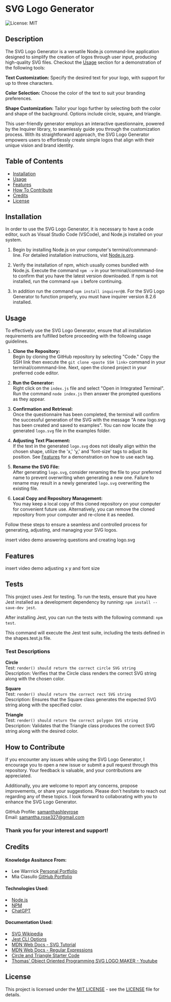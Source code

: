 # SVG Logo Generator
![License: MIT](https://img.shields.io/badge/License-MIT-yellow.svg)

## Description

The SVG Logo Generator is a versatile Node.js command-line application designed to simplify the creation of logos through user input, producing high-quality SVG files. Checkout the [Usage](#usage) section for a demonstration of the following tools:

**Text Customization:**
Specify the desired text for your logo, with support for up to three characters.

**Color Selection:**
Choose the color of the text to suit your branding preferences.

**Shape Customization:**
Tailor your logo further by selecting both the color and shape of the background. Options include circle, square, and triangle.

This user-friendly generator employs an interactive questionnaire, powered by the Inquirer library, to seamlessly guide you through the customization process. With its straightforward approach, the SVG Logo Generator empowers users to effortlessly create simple logos that align with their unique vision and brand identity.

## Table of Contents

- [Installation](#installation)
- [Usage](#usage)
- [Features](#features)
- [How To Contribute](#how-to-contribute)
- [Credits](#credits)
- [License](#license)

## Installation

In order to use the SVG Logo Generator, it is necessary to have a code editor, such as Visual Studio Code (VSCode), and Node.js installed on your system.

1. Begin by installing Node.js on your computer's terminal/commmand-line. For detailed installation instructions, vist <a href='https://nodejs.org/en'>Node.js.org</a>.

2. Verify the installation of npm, which usually comes bundled with Node.js. Execute the command `npm -v` in your terminal/commmand-line to confirm that you have the latest version downloaded. If npm is not installed, run the command `npm i` before continuing.

3. In addition run the command `npm install inquirer@8`. For the SVG Logo Generator to function properly, you must have inquirer version 8.2.6 installed.

## Usage

To effectively use the SVG Logo Generator, ensure that all installation requirements are fulfilled before proceeding with the following usage guidelines.

1. **Clone the Repository:** <br>Begin by cloning the GitHub repository by selecting "Code." Copy the SSH link then execute the `git clone <paste SSH link>` command in your terminal/commmand-line. Next, open the cloned project in your preferred code editor.

2. **Run the Generator:** <br>Right click on the `index.js` file and select "Open in Integrated Terminal". Run the command `node index.js` then answer the prompted questions as they appear.

3. **Confirmation and Retrieval:** <br>Once the questionnaire has been completed, the terminal will confirm the successful generation of the SVG with the message "A new logo.svg has been created and saved to examples". You can now locate the generated `logo.svg` file in the examples folder.

4. **Adjusting Text Placement:** <br>If the text in the generated `logo.svg` does not ideally align within the chosen shape, utilize the 'x,' 'y,' and 'font-size' tags to adjust its position. See [Features](#features) for a demonstration on how to use each tag.

5. **Rename the SVG File:** <br>After generating `logo.svg`, consider renaming the file to your preferred name to prevent overwriting when generating a new one.
Failure to rename may result in a newly generated `logo.svg` overwriting the existing file.

6. **Local Copy and Repository Management:** <br>You may keep a local copy of this cloned repository on your computer for convenient future use. Alternatively, you can remove the cloned repository from your computer and re-clone it as needed.

Follow these steps to ensure a seamless and controlled process for generating, adjusting, and managing your SVG logos.

insert video demo answering questions and creating logo.svg

## Features

insert video demo adjusting x y and font size

## Tests

This project uses Jest for testing. To run the tests, ensure that you have Jest installed as a development dependency by running: `npm install --save-dev jest`.

After installing Jest, you can run the tests with the following command: `npm test`.

This command will execute the Jest test suite, including the tests defined in the shapes.test.js file.

### Test Descriptions
**Circle**<br>
Test: `render() should return the correct circle SVG string`<br>
Description: Verifies that the Circle class renders the correct SVG string along with the chosen color.

**Square**<br>
Test: `render() should return the correct rect SVG string`<br>
Description: Ensures that the Square class generates the expected SVG string along with the specified color.

**Triangle**<br>
Test: `render() should return the correct polygon SVG string`<br>
Description: Validates that the Triangle class produces the correct SVG string along with the desired color.


## How to Contribute

If you encounter any issues while using the SVG Logo Generator, I encourage you to open a new issue or submit a pull request through this repository. Your feedback is valuable, and your contributions are appreciated.

Additionally, you are welcome to report any concerns, propose improvements, or share your suggestions. Please don't hesitate to reach out regarding any of these topics. I look forward to collaborating with you to enhance the SVG Logo Generator.

GitHub Profile: <a href="https://github.com/samanthashleyrose">samanthashleyrose</a><br>
Email: samantha.rose327@gmail.com

### Thank you for your interest and support!

## Credits

#### Knowledge Assitance From:
<li>Lee Warrrick <a href="https://leewarrick.com/">Personal Portfolio</a></li>
<li>Mia Ciasullo <a href="https://github.com/miacias">GitHub Portfolio</a></li>

#### Technologies Used:
<li><a href="https://nodejs.org/en/">Node.js</a></li>
<li><a href="https://www.npmjs.com/package/inquirer/v/8.2.4?activeTab=readme#prompt">NPM</a></li>
<li><a href="https://chat.openai.com/">ChatGPT</a></li>

#### Documentation Used:
<li><a href="https://en.wikipedia.org/wiki/SVG">SVG Wikipedia</a></li>
<li><a href="https://jestjs.io/docs/cli">Jest CLI Options</a></li>
<li><a href="https://developer.mozilla.org/en-US/docs/Web/SVG/Tutorial">MDN Web Docs - SVG Tutorial</a></li>
<li><a href="https://developer.mozilla.org/en-US/docs/Web/JavaScript/Guide/Regular_Expressions">MDN Web Docs - Regular Expressions</a></li>
<li><a href="https://git.bootcampcontent.com/University-of-Connecticut/CONN-VIRT-FSF-PT-09-2023-U-LOLC/-/tree/main/10-OOP/02-Challenge?ref_type=heads">Circle and Triangle Starter Code</a></li>
<li><a href="https://www.youtube.com/watch?v=GJYMcLus3v0">Thomas' Object Oriented Programming SVG LOGO MAKER - Youtube</a></li>

## License

This project is licensed under the <a href="https://opensource.org/licenses/MIT">MIT LICENSE</a> - see the [LICENSE](./LICENSE) file for details.